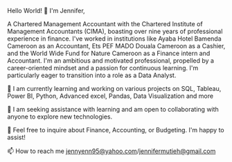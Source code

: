 Hello World! 👋 I'm Jennifer, 

A Chartered Management Accountant with the Chartered Institute of Management Accountants (CIMA), boasting over nine years of professional experience in finance. I've worked in institutions like Ayaba Hotel Bamenda Cameroon as an Accountant, Ets PEF MADO Douala Cameroon as a Cashier, and the World Wide Fund for Nature Cameroon as a Finance intern and Accountant. I'm an ambitious and motivated professional, propelled by a career-oriented mindset and a passion for continuous learning. I'm particularly eager to transition into a role as a Data Analyst.

🔭 I am currently learning and working on various projects on SQL, Tableau, Power BI, Python, Advanced excel, Pandas, Data Visualization and more

🤝 I am seeking assistance with learning and am open to collaborating with anyone to explore new technologies.

💬 Feel free to inquire about Finance, Accounting, or Budgeting. I'm happy to assist!

📫 How to reach me jennyenn95@yahoo.com/jennifermutieh@gmail.com

